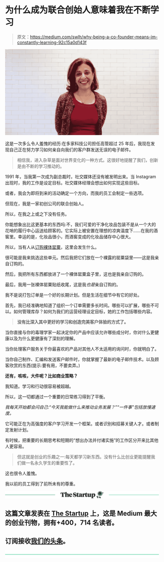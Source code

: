 # 为什么成为联合创始人意味着我在不断学习

> 原文：<https://medium.com/swlh/why-being-a-co-founder-means-im-constantly-learning-92c15a0d143f>

![](img/dbdb08d6878d44198f407b95fcdeef8f.png)

这是一次多么令人羞愧的经历:在多家科技公司担任高管超过 25 年后，我现在发现自己正在努力学习如何亲自向我们的客户群发送无误的电子邮件。

> 相信我，进入杂草是面对世界变化的一种方式。这很好地提醒了我们，创新是由不断的学习推动的。

1991 年，当我第一次成为副总裁时，社交媒体还没有被发明出来。当 Instagram 出现时，我的工作是设定目标。社交媒体经理会想出如何实现这些目标。

或者，我会为即将到来的活动确定一个方向，而我的员工会制定一些选项。

但现在，我是一家初创公司的联合创始人。

所以，在我之上或之下没有任务。

你能想象出比这更基本的东西吗:不，我们可爱的干净化妆品包装不是从一个大的花哨的履行中心运送给顾客的。它实际上被安置在理想的凉爽温度下……在我的酒窖里。幸运的是，化妆品很小，而酒窖变成的化妆品储存中心很大。

所以，当有人从[订购裸体罂粟](https://nakedpoppy.com/)，这里会发生什么。

很可能是我来挑选这些单元。然后我把它们放在一个裸露的罂粟袋里——这是我亲自订购的。

然后，我把所有东西都放进了一个裸体罂粟盒子里，这也是我亲自订购的。

最后，我用一张裸体罂粟贴纸收尾，这是我*也是*亲自订购的。

我不是说打包订单是一个好的长期计划。但是生活在细节中有它的好处。

首先，我已经准确地知道了组织一个订单需要多长时间。哪些可以扩展，哪些不可以。如何管理库存？如何为我们的运营经理设定目标，她的工作包括哪些内容。

> **没有比深入其中更好的学习和创造完美客户体验的方式了。**

当你直接与你的毒理学家一起决定你的产品中应该允许哪些成分时，你对什么更健康以及为什么更健康有了深刻的理解。

当你处理客户服务关于你最喜欢的产品对其他人不太适用的询问时，你就明白了。

当你自己制作、汇编和发送客户邮件时，你就掌握了最新的电子邮件技术。以及顾客欣赏的东西(提示:要有用，不要卖弄。)

**还有，咳咳，大件呢？比如商业策略？**

我知道。学习和行动很容易被超越。

所以，这一切都通过一个重要的日常练习得到了平衡。

*我每天开始都会问自己:“今天我能做什么来推动业务发展？”“一件事”包括放慢速度。*

它可能正在为高强度的客户学习开发一个框架。或者识别和招募关键人才。或者制定发射计划。

有时候，把重要的长期思考和短期的“想出办法并付诸实施”的工作区分开来比其他人更容易。

> 但这就是创业的乐趣之一:每天都学习新东西。没有什么比创业更能提醒我们做一名永久学生的重要性了。

这也很令人羞愧。

我以前的员工得到了前所未有的尊重。

[![](img/308a8d84fb9b2fab43d66c117fcc4bb4.png)](https://medium.com/swlh)

## 这篇文章发表在 [The Startup](https://medium.com/swlh) 上，这是 Medium 最大的创业刊物，拥有+400，714 名读者。

## 订阅接收[我们的头条](http://growthsupply.com/the-startup-newsletter/)。

[![](img/b0164736ea17a63403e660de5dedf91a.png)](https://medium.com/swlh)